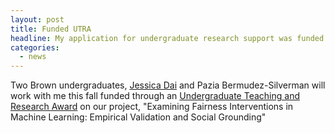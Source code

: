 ```yaml
---
layout: post
title: Funded UTRA
headline: My application for undergraduate research support was funded!
categories:
  - news
---
```


Two Brown undergraduates, [Jessica Dai](http://www.jessicadai.com/) and Pazia Bermudez-Silverman will work with me this fall funded through an [Undergraduate Teaching and Research Award](https://www.brown.edu/academics/college/fellowships/utra/recipients) on our project, "Examining Fairness Interventions in Machine Learning: Empirical Validation and Social Grounding"
